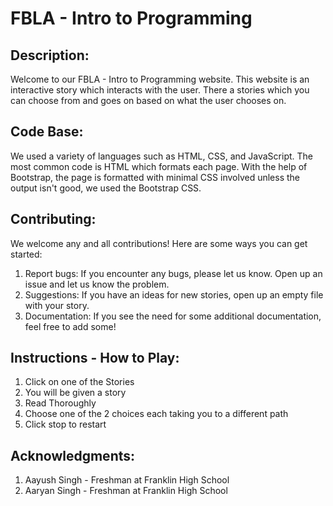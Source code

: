 # FBLA - Intro to Programming

## Description:
Welcome to our FBLA - Intro to Programming website. This website is an interactive story which interacts with the user. There a stories which you can choose from and goes on based on what the user chooses on.

## Code Base:
We used a variety of languages such as HTML, CSS, and JavaScript. The most common code is HTML which formats each page. With the help of Bootstrap, the page is formatted with minimal CSS involved unless the output isn't good, we used the Bootstrap CSS.

## Contributing:
We welcome any and all contributions! Here are some ways you can get started:
1. Report bugs: If you encounter any bugs, please let us know. Open up an issue and let us know the problem.
2. Suggestions: If you have an ideas for new stories, open up an empty file with your story.
3. Documentation: If you see the need for some additional documentation, feel free to add some!

## Instructions - How to Play:
1. Click on one of the Stories
2. You will be given a story
3. Read Thoroughly
4. Choose one of the 2 choices each taking you to a different path
5. Click stop to restart 

## Acknowledgments:
1. Aayush Singh - Freshman at Franklin High School
2. Aaryan Singh - Freshman at Franklin High School


